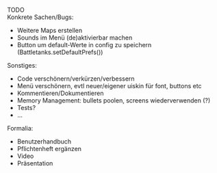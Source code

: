 TODO  
Konkrete Sachen/Bugs:

- Weitere Maps erstellen
- Sounds im Menü (de)aktivierbar machen
- Button um default-Werte in config zu speichern (Battletanks.setDefaultPrefs())


Sonstiges:
- Code verschönern/verkürzen/verbessern
- Menü verschönern, evtl neuer/eigener uiskin für font, buttons etc
- Kommentieren/Dokumentieren
- Memory Management: bullets poolen, screens wiederverwenden (?)
- Tests?
- ...


Formalia:
- Benutzerhandbuch
- Pflichtenheft ergänzen
- Video
- Präsentation
